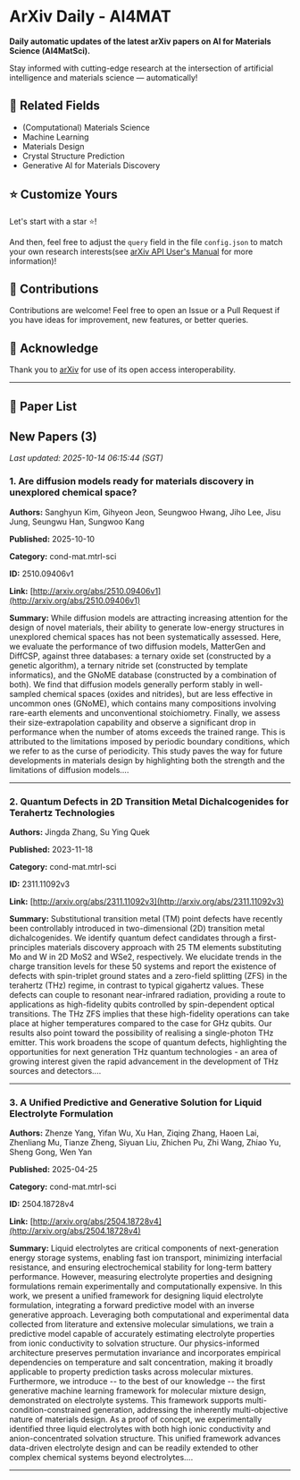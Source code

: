# ArXiv Daily - AI4MAT

**Daily automatic updates of the latest arXiv papers on AI for Materials Science (AI4MatSci).** 

Stay informed with cutting-edge research at the intersection of artificial intelligence and materials science — automatically!

## :bookmark: Related Fields

- (Computational) Materials Science
- Machine Learning
- Materials Design
- Crystal Structure Prediction
- Generative AI for Materials Discovery

## :star: Customize Yours

Let's start with a star :star:!

And then, feel free to adjust the `query` field in the file `config.json` to match your own research interests(see [arXiv API User's Manual](https://info.arxiv.org/help/api/user-manual.html#51-details-of-query-construction) for more information)!

## :handshake: Contributions

Contributions are welcome!
 Feel free to open an Issue or a Pull Request if you have ideas for improvement, new features, or better queries.

## :blue_heart: ​Acknowledge

Thank you to [arXiv](https://arxiv.org/) for use of its open access interoperability.

---

## :scroll: Paper List


<!-- ARXIV_PAPERS_START -->

## New Papers (3)

*Last updated: 2025-10-14 06:15:44 (SGT)*

### 1. Are diffusion models ready for materials discovery in unexplored chemical space?

**Authors:** Sanghyun Kim, Gihyeon Jeon, Seungwoo Hwang, Jiho Lee, Jisu Jung, Seungwu Han, Sungwoo Kang

**Published:** 2025-10-10

**Category:** cond-mat.mtrl-sci

**ID:** 2510.09406v1

**Link:** [http://arxiv.org/abs/2510.09406v1](http://arxiv.org/abs/2510.09406v1)

**Summary:** While diffusion models are attracting increasing attention for the design of
novel materials, their ability to generate low-energy structures in unexplored
chemical spaces has not been systematically assessed. Here, we evaluate the
performance of two diffusion models, MatterGen and DiffCSP, against three
databases: a ternary oxide set (constructed by a genetic algorithm), a ternary
nitride set (constructed by template informatics), and the GNoME database
(constructed by a combination of both). We find that diffusion models generally
perform stably in well-sampled chemical spaces (oxides and nitrides), but are
less effective in uncommon ones (GNoME), which contains many compositions
involving rare-earth elements and unconventional stoichiometry. Finally, we
assess their size-extrapolation capability and observe a significant drop in
performance when the number of atoms exceeds the trained range. This is
attributed to the limitations imposed by periodic boundary conditions, which we
refer to as the curse of periodicity. This study paves the way for future
developments in materials design by highlighting both the strength and the
limitations of diffusion models....

---

### 2. Quantum Defects in 2D Transition Metal Dichalcogenides for Terahertz Technologies

**Authors:** Jingda Zhang, Su Ying Quek

**Published:** 2023-11-18

**Category:** cond-mat.mtrl-sci

**ID:** 2311.11092v3

**Link:** [http://arxiv.org/abs/2311.11092v3](http://arxiv.org/abs/2311.11092v3)

**Summary:** Substitutional transition metal (TM) point defects have recently been
controllably introduced in two-dimensional (2D) transition metal
dichalcogenides. We identify quantum defect candidates through a
first-principles materials discovery approach with 25 TM elements substituting
Mo and W in 2D MoS2 and WSe2, respectively. We elucidate trends in the charge
transition levels for these 50 systems and report the existence of defects with
spin-triplet ground states and a zero-field splitting (ZFS) in the terahertz
(THz) regime, in contrast to typical gigahertz values. These defects can couple
to resonant near-infrared radiation, providing a route to applications as
high-fidelity qubits controlled by spin-dependent optical transitions. The THz
ZFS implies that these high-fidelity operations can take place at higher
temperatures compared to the case for GHz qubits. Our results also point toward
the possibility of realising a single-photon THz emitter. This work broadens
the scope of quantum defects, highlighting the opportunities for next
generation THz quantum technologies - an area of growing interest given the
rapid advancement in the development of THz sources and detectors....

---

### 3. A Unified Predictive and Generative Solution for Liquid Electrolyte Formulation

**Authors:** Zhenze Yang, Yifan Wu, Xu Han, Ziqing Zhang, Haoen Lai, Zhenliang Mu, Tianze Zheng, Siyuan Liu, Zhichen Pu, Zhi Wang, Zhiao Yu, Sheng Gong, Wen Yan

**Published:** 2025-04-25

**Category:** cond-mat.mtrl-sci

**ID:** 2504.18728v4

**Link:** [http://arxiv.org/abs/2504.18728v4](http://arxiv.org/abs/2504.18728v4)

**Summary:** Liquid electrolytes are critical components of next-generation energy storage
systems, enabling fast ion transport, minimizing interfacial resistance, and
ensuring electrochemical stability for long-term battery performance. However,
measuring electrolyte properties and designing formulations remain
experimentally and computationally expensive. In this work, we present a
unified framework for designing liquid electrolyte formulation, integrating a
forward predictive model with an inverse generative approach. Leveraging both
computational and experimental data collected from literature and extensive
molecular simulations, we train a predictive model capable of accurately
estimating electrolyte properties from ionic conductivity to solvation
structure. Our physics-informed architecture preserves permutation invariance
and incorporates empirical dependencies on temperature and salt concentration,
making it broadly applicable to property prediction tasks across molecular
mixtures. Furthermore, we introduce -- to the best of our knowledge -- the
first generative machine learning framework for molecular mixture design,
demonstrated on electrolyte systems. This framework supports
multi-condition-constrained generation, addressing the inherently
multi-objective nature of materials design. As a proof of concept, we
experimentally identified three liquid electrolytes with both high ionic
conductivity and anion-concentrated solvation structure. This unified framework
advances data-driven electrolyte design and can be readily extended to other
complex chemical systems beyond electrolytes....

---


<!-- ARXIV_PAPERS_END -->